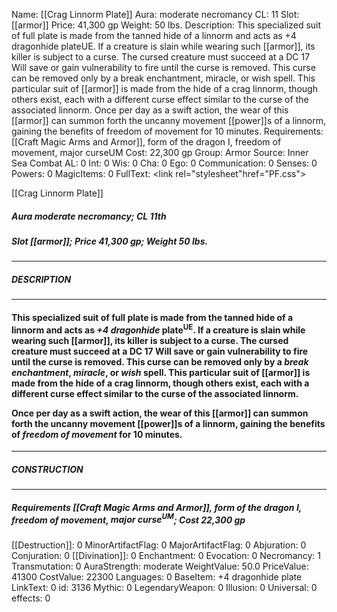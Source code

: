 Name: [[Crag Linnorm Plate]]
Aura: moderate necromancy
CL: 11
Slot: [[armor]]
Price: 41,300 gp
Weight: 50 lbs.
Description: This specialized suit of full plate is made from the tanned hide of a linnorm and acts as +4 dragonhide plateUE. If a creature is slain while wearing such [[armor]], its killer is subject to a curse. The cursed creature must succeed at a DC 17 Will save or gain vulnerability to fire until the curse is removed. This curse can be removed only by a break enchantment, miracle, or wish spell. This particular suit of [[armor]] is made from the hide of a crag linnorm, though others exist, each with a different curse effect similar to the curse of the associated linnorm. Once per day as a swift action, the wear of this [[armor]] can summon forth the uncanny movement [[power]]s of a linnorm, gaining the benefits of freedom of movement for 10 minutes.
Requirements: [[Craft Magic Arms and Armor]], form of the dragon I, freedom of movement, major curseUM
Cost: 22,300 gp
Group: Armor
Source: Inner Sea Combat
AL: 0
Int: 0
Wis: 0
Cha: 0
Ego: 0
Communication: 0
Senses: 0
Powers: 0
MagicItems: 0
FullText: <link rel="stylesheet"href="PF.css"><div class="heading"><p class="alignleft">[[Crag Linnorm Plate]]</p><div style="clear: both;"></div></div><div><h5><b>Aura </b>moderate necromancy; <b>CL </b>11th</h5><h5><b>Slot </b>[[armor]]; <b>Price </b>41,300 gp; <b>Weight </b>50 lbs.</h5></div><hr/><div><h5><b>DESCRIPTION</b></h5></div><hr/><div><h4><p>This specialized suit of full plate is made from the tanned hide of a linnorm and acts as <i>+4 dragonhide</i> plate<sup>UE</sup>. If a creature is slain while wearing such [[armor]], its killer is subject to a curse. The cursed creature must succeed at a DC 17 Will save or gain vulnerability to fire until the curse is removed. This curse can be removed only by a <i>break enchantment</i>, <i>miracle</i>, or <i>wish</i> spell. This particular suit of [[armor]] is made from the hide of a crag linnorm, though others exist, each with a different curse effect similar to the curse of the associated linnorm.</p><p>Once per day as a swift action, the wear of this [[armor]] can summon forth the uncanny movement [[power]]s of a linnorm, gaining the benefits of <i>freedom of movement</i> for 10 minutes.</p></h4></div><hr/><div><h5><b>CONSTRUCTION</b></h5></div><hr/><div><h5><b>Requirements </b>[[Craft Magic Arms and Armor]], <i>form of the dragon I</i>, <i>freedom of movement</i>, <i>major curse<sup>UM</sup></i>; <b>Cost </b>22,300 gp</h5></div>
[[Destruction]]: 0
MinorArtifactFlag: 0
MajorArtifactFlag: 0
Abjuration: 0
Conjuration: 0
[[Divination]]: 0
Enchantment: 0
Evocation: 0
Necromancy: 1
Transmutation: 0
AuraStrength: moderate
WeightValue: 50.0
PriceValue: 41300
CostValue: 22300
Languages: 0
BaseItem: +4 dragonhide plate
LinkText: 0
id: 3136
Mythic: 0
LegendaryWeapon: 0
Illusion: 0
Universal: 0
effects: 0
